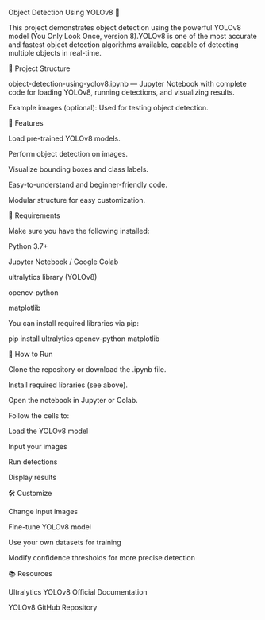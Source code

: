 Object Detection Using YOLOv8 🚀

This project demonstrates object detection using the powerful YOLOv8 model (You Only Look Once, version 8).YOLOv8 is one of the most accurate and fastest object detection algorithms available, capable of detecting multiple objects in real-time.

📂 Project Structure

object-detection-using-yolov8.ipynb — Jupyter Notebook with complete code for loading YOLOv8, running detections, and visualizing results.

Example images (optional): Used for testing object detection.

📌 Features

Load pre-trained YOLOv8 models.

Perform object detection on images.

Visualize bounding boxes and class labels.

Easy-to-understand and beginner-friendly code.

Modular structure for easy customization.

🚀 Requirements

Make sure you have the following installed:

Python 3.7+

Jupyter Notebook / Google Colab

ultralytics library (YOLOv8)

opencv-python

matplotlib

You can install required libraries via pip:

pip install ultralytics opencv-python matplotlib

📖 How to Run

Clone the repository or download the .ipynb file.

Install required libraries (see above).

Open the notebook in Jupyter or Colab.

Follow the cells to:

Load the YOLOv8 model

Input your images

Run detections

Display results

🛠 Customize

Change input images

Fine-tune YOLOv8 model

Use your own datasets for training

Modify confidence thresholds for more precise detection

📚 Resources

Ultralytics YOLOv8 Official Documentation

YOLOv8 GitHub Repository



